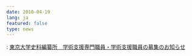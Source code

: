 ```yaml
---
date: 2010-04-19
lang: ja
featured: false
type: news
---
```

: 
<a href="/news/2010/koubo20100420.pdf" target="_blank">東京大学史料編纂所　学術支援専門職員・学術支援職員の募集のお知らせ</a>
